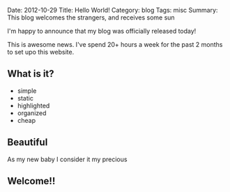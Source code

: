 Date: 2012-10-29
Title: Hello World!
Category: blog
Tags: misc
Summary: This blog welcomes the strangers, and receives some sun

I'm happy to announce that my blog was officially released today!

This is awesome news. I've spend 20+ hours a week for the past 2 months to set upo this website.

## What is it?

- simple
- static
- highlighted
- organized
- cheap

## Beautiful

As my new baby I consider it my precious 

## Welcome!!

